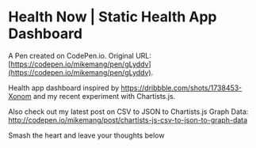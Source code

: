 # Health Now | Static Health App Dashboard

A Pen created on CodePen.io. Original URL: [https://codepen.io/mikemang/pen/gLyddv](https://codepen.io/mikemang/pen/gLyddv).

Health app dashboard inspired by https://dribbble.com/shots/1738453-Xonom and my recent experiment with Chartists.js.

Also check out my latest post on CSV to JSON to Chartists.js Graph Data: http://codepen.io/mikemang/post/chartists-js-csv-to-json-to-graph-data

Smash the heart and leave your thoughts below
